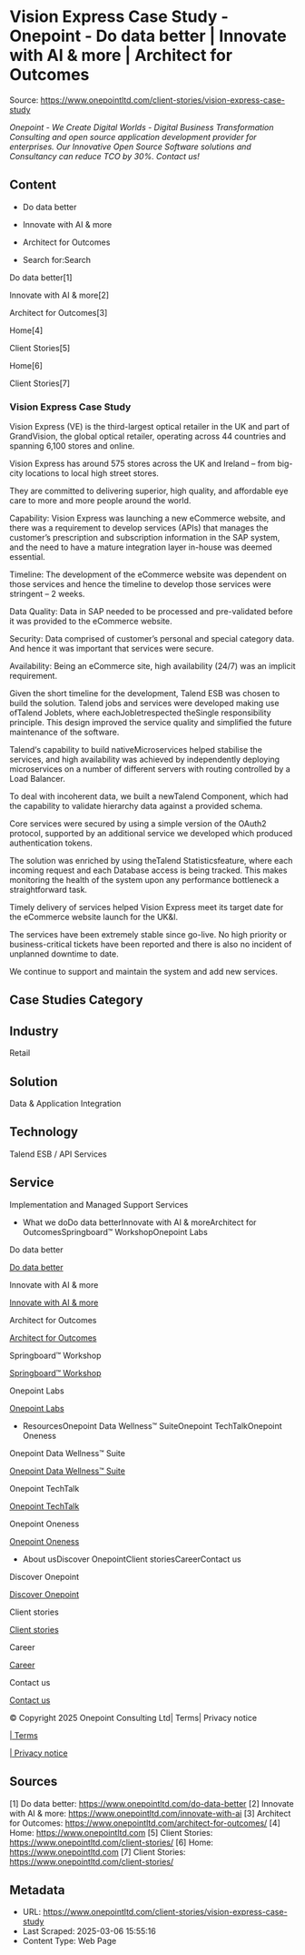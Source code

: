 # Vision Express Case Study - Onepoint - Do data better | Innovate with AI & more | Architect for Outcomes

Source: https://www.onepointltd.com/client-stories/vision-express-case-study

_Onepoint - We Create Digital Worlds - Digital Business Transformation Consulting and open source application development provider for enterprises. Our Innovative Open Source Software solutions and Consultancy can reduce TCO by 30%. Contact us!_

## Content

- Do data better
- Innovate with AI & more
- Architect for Outcomes

- Search for:Search

Do data better[1]

Innovate with AI & more[2]

Architect for Outcomes[3]

Home[4]

Client Stories[5]

Home[6]

Client Stories[7]

### Vision Express Case Study

Vision Express (VE) is the third-largest optical retailer in the UK and part of GrandVision, the global optical retailer, operating across 44 countries and spanning 6,100 stores and online.

Vision Express has around 575 stores across the UK and Ireland – from big-city locations to local high street stores.

They are committed to delivering superior, high quality, and affordable eye care to more and more people around the world.

Capability: Vision Express was launching a new eCommerce website, and there was a requirement to develop services (APIs) that manages the customer’s prescription and subscription information in the SAP system, and the need to have a mature integration layer in-house was deemed essential.

Timeline: The development of the eCommerce website was dependent on those services and hence the timeline to develop those services were stringent – 2 weeks.

Data Quality: Data in SAP needed to be processed and pre-validated before it was provided to the eCommerce website.

Security: Data comprised of customer’s personal and special category data. And hence it was important that services were secure.

Availability: Being an eCommerce site, high availability (24/7) was an implicit requirement.

Given the short timeline for the development, Talend ESB was chosen to build the solution. Talend jobs and services were developed making use ofTalend Joblets, where eachJobletrespected theSingle responsibility principle. This design improved the service quality and simplified the future maintenance of the software.

Talend‘s capability to build nativeMicroservices helped stabilise the services, and high availability was achieved by independently deploying microservices on a number of different servers with routing controlled by a Load Balancer.

To deal with incoherent data, we built a newTalend Component, which had the capability to validate hierarchy data against a provided schema.

Core services were secured by using a simple version of the OAuth2 protocol, supported by an additional service we developed which produced authentication tokens.

The solution was enriched by using theTalend Statisticsfeature, where each incoming request and each Database access is being tracked. This makes monitoring the health of the system upon any performance bottleneck a straightforward task.

Timely delivery of services helped Vision Express meet its target date for the eCommerce website launch for the UK&I.

The services have been extremely stable since go-live. No high priority or business-critical tickets have been reported and there is also no incident of unplanned downtime to date.

We continue to support and maintain the system and add new services.

## Case Studies Category

## Industry

Retail

## Solution

Data & Application Integration

## Technology

Talend ESB / API Services

## Service

Implementation and Managed Support Services

- What we doDo data betterInnovate with AI & moreArchitect for OutcomesSpringboard™ WorkshopOnepoint Labs

Do data better

[Do data better](/do-data-better)

Innovate with AI & more

[Innovate with AI & more](/innovate-with-ai-more/)

Architect for Outcomes

[Architect for Outcomes](/architect-for-outcomes/)

Springboard™ Workshop

[Springboard™ Workshop](/onepoint-springboard/)

Onepoint Labs

[Onepoint Labs](/onepoint-labs/)

- ResourcesOnepoint Data Wellness™ SuiteOnepoint TechTalkOnepoint Oneness

Onepoint Data Wellness™ Suite

[Onepoint Data Wellness™ Suite](/data-wellness/)

Onepoint TechTalk

[Onepoint TechTalk](/techtalk)

Onepoint Oneness

[Onepoint Oneness](/oneness/)

- About usDiscover OnepointClient storiesCareerContact us

Discover Onepoint

[Discover Onepoint](/discover-onepoint/)

Client stories

[Client stories](/client-stories/)

Career

[Career](/career-opportunities/)

Contact us

[Contact us](/contact-us/)

© Copyright 2025 Onepoint Consulting Ltd| Terms| Privacy notice

[| Terms](/policies/)

[| Privacy notice](/policies/privacy-policy/)

## Sources

[1] Do data better: https://www.onepointltd.com/do-data-better
[2] Innovate with AI & more: https://www.onepointltd.com/innovate-with-ai
[3] Architect for Outcomes: https://www.onepointltd.com/architect-for-outcomes/
[4] Home: https://www.onepointltd.com
[5] Client Stories: https://www.onepointltd.com/client-stories/
[6] Home: https://www.onepointltd.com
[7] Client Stories: https://www.onepointltd.com/client-stories/

## Metadata

- URL: https://www.onepointltd.com/client-stories/vision-express-case-study
- Last Scraped: 2025-03-06 15:55:16
- Content Type: Web Page
